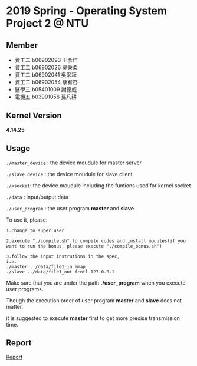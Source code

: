 # 2019 Spring - Operating System Project 2 @ NTU

## Member

* 資工二 b06902093 王彥仁
* 資工二 b06902026 吳秉柔
* 資工二 b06902041 吳采耘
* 資工二 b06902054 蔡宥杏
* 醫學三 b05401009 謝德威
* 電機五 b03901056 孫凡耕

## Kernel Version
**4.14.25**

## Usage
``./master_device`` : the device moudule for master server

``./slave_device``  : the device moudule for slave client

``./ksocket``: the device moudule including the funtions used for kernel socket

``./data``   : input/output data

``./user_program`` : the user program **master** and **slave**




To use it, please: 
```
1.change to super user

2.execute "./compile.sh" to compile codes and install modules(if you want to run the bonus, please execute "./compile_bonus.sh")

3.follow the input instrutions in the spec, 
i.e.
./master ../data/file1_in mmap
./slave ../data/file1_out fcntl 127.0.0.1
```


Make sure that you are under the path **./user_program** when you execute user programs.

Though the execution order of user program **master** and **slave** does not matter,

it is suggested to execute **master** first to get more precise transmission time.

## Report
[Report](https://github.com/wangyenjen/OS-Project-2/blob/master/report.pdf)


